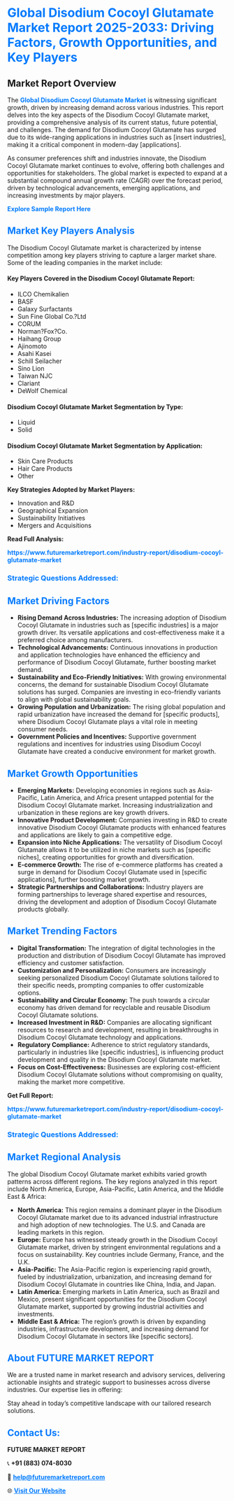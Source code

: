 <h1 style="color: #007BFF;">Global Disodium Cocoyl Glutamate Market Report 2025-2033: Driving Factors, Growth Opportunities, and Key Players</h1>

<section id="overview">
<h2>Market Report Overview</h2>
<p>The <a href="https://www.futuremarketreport.com/industry-report/disodium-cocoyl-glutamate-market" style="color: #007BFF; text-decoration: none;"><strong>Global Disodium Cocoyl Glutamate Market</strong></a> is witnessing significant growth, driven by increasing demand across various industries. This report delves into the key aspects of the Disodium Cocoyl Glutamate market, providing a comprehensive analysis of its current status, future potential, and challenges. The demand for Disodium Cocoyl Glutamate has surged due to its wide-ranging applications in industries such as [insert industries], making it a critical component in modern-day [applications].</p>
<p>As consumer preferences shift and industries innovate, the Disodium Cocoyl Glutamate market continues to evolve, offering both challenges and opportunities for stakeholders. The global market is expected to expand at a substantial compound annual growth rate (CAGR) over the forecast period, driven by technological advancements, emerging applications, and increasing investments by major players.</p>
</section>

<section id="overview">
<p><a href="https://www.futuremarketreport.com/request-sample/reportId=53471" style="color: #007BFF; text-decoration: none;"><strong>Explore Sample Report Here</strong></a></p>
</section>

<section id="key-players">
<h2 style="color: #007BFF;">Market Key Players Analysis</h2>
<p>The Disodium Cocoyl Glutamate market is characterized by intense competition among key players striving to capture a larger market share. Some of the leading companies in the market include:</p>
<h4>Key Players Covered in the Disodium Cocoyl Glutamate Report:</h4>
<ul><li>ILCO Chemikalien</li><li>BASF</li><li>Galaxy Surfactants</li><li>Sun Fine Global Co.?Ltd</li><li>CORUM</li><li>Norman?Fox?Co.</li><li>Haihang Group</li><li>Ajinomoto</li><li>Asahi Kasei</li><li>Schill Seilacher</li><li>Sino Lion</li><li>Taiwan NJC</li><li>Clariant</li><li>DeWolf Chemical</li></ul>
<h4>Disodium Cocoyl Glutamate Market Segmentation by Type:</h4>
<ul><li>Liquid</li><li>Solid</li></ul>

<h4>Disodium Cocoyl Glutamate Market Segmentation by Application:</h4>
<ul><li>Skin Care Products</li><li>Hair Care Products</li><li>Other</li></ul>
<p><strong>Key Strategies Adopted by Market Players:</strong></p>
<ul>
<li>Innovation and R&D</li>
<li>Geographical Expansion</li>
<li>Sustainability Initiatives</li>
<li>Mergers and Acquisitions</li>
</ul>
</section>

<section>
<p><strong>Read Full Analysis: </strong></p><a href="https://www.futuremarketreport.com/industry-report/disodium-cocoyl-glutamate-market" style="color: #007BFF; text-decoration: none;"><strong>https://www.futuremarketreport.com/industry-report/disodium-cocoyl-glutamate-market</strong></a>
<h3 style="color: #007BFF;">Strategic Questions Addressed:</h3>
</section>

<section id="driving-factors">
<h2 style="color: #007BFF;">Market Driving Factors</h2>
<ul>
<li><strong>Rising Demand Across Industries:</strong> The increasing adoption of Disodium Cocoyl Glutamate in industries such as [specific industries] is a major growth driver. Its versatile applications and cost-effectiveness make it a preferred choice among manufacturers.</li>
<li><strong>Technological Advancements:</strong> Continuous innovations in production and application technologies have enhanced the efficiency and performance of Disodium Cocoyl Glutamate, further boosting market demand.</li>
<li><strong>Sustainability and Eco-Friendly Initiatives:</strong> With growing environmental concerns, the demand for sustainable Disodium Cocoyl Glutamate solutions has surged. Companies are investing in eco-friendly variants to align with global sustainability goals.</li>
<li><strong>Growing Population and Urbanization:</strong> The rising global population and rapid urbanization have increased the demand for [specific products], where Disodium Cocoyl Glutamate plays a vital role in meeting consumer needs.</li>
<li><strong>Government Policies and Incentives:</strong> Supportive government regulations and incentives for industries using Disodium Cocoyl Glutamate have created a conducive environment for market growth.</li>
</ul>
</section>

<section id="growth-opportunities">
<h2 style="color: #007BFF;">Market Growth Opportunities</h2>
<ul>
<li><strong>Emerging Markets:</strong> Developing economies in regions such as Asia-Pacific, Latin America, and Africa present untapped potential for the Disodium Cocoyl Glutamate market. Increasing industrialization and urbanization in these regions are key growth drivers.</li>
<li><strong>Innovative Product Development:</strong> Companies investing in R&D to create innovative Disodium Cocoyl Glutamate products with enhanced features and applications are likely to gain a competitive edge.</li>
<li><strong>Expansion into Niche Applications:</strong> The versatility of Disodium Cocoyl Glutamate allows it to be utilized in niche markets such as [specific niches], creating opportunities for growth and diversification.</li>
<li><strong>E-commerce Growth:</strong> The rise of e-commerce platforms has created a surge in demand for Disodium Cocoyl Glutamate used in [specific applications], further boosting market growth.</li>
<li><strong>Strategic Partnerships and Collaborations:</strong> Industry players are forming partnerships to leverage shared expertise and resources, driving the development and adoption of Disodium Cocoyl Glutamate products globally.</li>
</ul>
</section>

<section id="trending-factors">
<h2 style="color: #007BFF;">Market Trending Factors</h2>
<ul>
<li><strong>Digital Transformation:</strong> The integration of digital technologies in the production and distribution of Disodium Cocoyl Glutamate has improved efficiency and customer satisfaction.</li>
<li><strong>Customization and Personalization:</strong> Consumers are increasingly seeking personalized Disodium Cocoyl Glutamate solutions tailored to their specific needs, prompting companies to offer customizable options.</li>
<li><strong>Sustainability and Circular Economy:</strong> The push towards a circular economy has driven demand for recyclable and reusable Disodium Cocoyl Glutamate solutions.</li>
<li><strong>Increased Investment in R&D:</strong> Companies are allocating significant resources to research and development, resulting in breakthroughs in Disodium Cocoyl Glutamate technology and applications.</li>
<li><strong>Regulatory Compliance:</strong> Adherence to strict regulatory standards, particularly in industries like [specific industries], is influencing product development and quality in the Disodium Cocoyl Glutamate market.</li>
<li><strong>Focus on Cost-Effectiveness:</strong> Businesses are exploring cost-efficient Disodium Cocoyl Glutamate solutions without compromising on quality, making the market more competitive.</li>
</ul>
</section>

<section>
<p><strong>Get Full Report: </strong></p><a href="https://www.futuremarketreport.com/industry-report/disodium-cocoyl-glutamate-market" style="color: #007BFF; text-decoration: none;"><strong>https://www.futuremarketreport.com/industry-report/disodium-cocoyl-glutamate-market</strong></a>
<h3 style="color: #007BFF;">Strategic Questions Addressed:</h3>
</section>


<section id="regional-analysis">
<h2 style="color: #007BFF;">Market Regional Analysis</h2>
<p>The global Disodium Cocoyl Glutamate market exhibits varied growth patterns across different regions. The key regions analyzed in this report include North America, Europe, Asia-Pacific, Latin America, and the Middle East & Africa:</p>
<ul>
<li><strong>North America:</strong> This region remains a dominant player in the Disodium Cocoyl Glutamate market due to its advanced industrial infrastructure and high adoption of new technologies. The U.S. and Canada are leading markets in this region.</li>
<li><strong>Europe:</strong> Europe has witnessed steady growth in the Disodium Cocoyl Glutamate market, driven by stringent environmental regulations and a focus on sustainability. Key countries include Germany, France, and the U.K.</li>
<li><strong>Asia-Pacific:</strong> The Asia-Pacific region is experiencing rapid growth, fueled by industrialization, urbanization, and increasing demand for Disodium Cocoyl Glutamate in countries like China, India, and Japan.</li>
<li><strong>Latin America:</strong> Emerging markets in Latin America, such as Brazil and Mexico, present significant opportunities for the Disodium Cocoyl Glutamate market, supported by growing industrial activities and investments.</li>
<li><strong>Middle East & Africa:</strong> The region’s growth is driven by expanding industries, infrastructure development, and increasing demand for Disodium Cocoyl Glutamate in sectors like [specific sectors].</li>
</ul>
</section>

<footer>
<h2 style="color: #007BFF;">About FUTURE MARKET REPORT</h2>
<p>We are a trusted name in market research and advisory services, delivering actionable insights and strategic support to businesses across diverse industries. Our expertise lies in offering:</p>

<p>Stay ahead in today’s competitive landscape with our tailored research solutions.</p>

<h2 style="color: #007BFF;">Contact Us:</h2>
<p><strong>FUTURE MARKET REPORT</strong></p>
<p>📞 <strong>+91 (883) 074-8030</strong></p>
<p>📧 <strong><a href="mailto:help@futuremarketreport.com" style="color: #007BFF;">help@futuremarketreport.com</a></strong></p>
<p>🌐 <strong><a href="https://www.futuremarketreport.com/" style="color: #007BFF;">Visit Our Website</a></strong></p>
</footer>